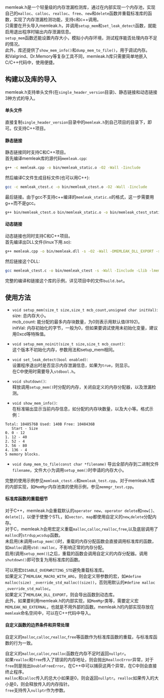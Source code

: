 memleak.h是一个轻量级的内存泄漏检测库，通过在内部实现一个内存池，实现自己的`malloc`、`calloc`、`realloc`、`free`、`new`和`delete`函数并重载标准库的函数，实现了内存泄漏检测功能，支持c和c++调用。  
只需要在开头导入memleak.h，并调用`setup_mem`和`set_leak_detect`函数，就能启用退出程序时输出内存泄漏信息。  
`setup_mem`函数还能设置内存大小，模拟小内存环境，测试程序能否处理内存不足的情况。  
此外，库还提供了`show_mem_info()`和`dump_mem_to_file()`，用于调试内存。  
和Valgrind、Dr.Memory等复杂工具不同，memleak.h库只需要简单地嵌入C/C\+\+代码中，使用便捷。  

## 构建以及库的导入

memleak.h支持单头文件(在`single_header_version`目录)、静态链接和动态链接3种方式的导入。  
#### 单头文件
直接复制`single_header_version`目录中的`memleak.h`到自己项目的目录下，即可。仅支持C++项目。  

#### 静态链接
静态链接同时支持C和C++项目。  
首先编译memleak库的源代码`memleak.cpp`:
```bash
g++ -c memleak.cpp -o bin/memleak_static.o -O2 -Wall -Iinclude
```

然后编译C文件生成目标文件(也可以用C++):
```bash
gcc -c memleak_ctest.c -o bin/memleak_ctest.o -O2 -Wall -Iinclude
```

最后链接。由于gcc不支持c++编译的`memleak_static.o`的格式，这一步需要用g\+\+而不是gcc。
```bash
g++ bin/memleak_ctest.o bin/memleak_static.o -o bin/memleak_ctest_static -s -Wall -Iinclude
```

#### 动态链接
动态链接也同时支持C和C++项目。  
首先编译出DLL文件(linux下用.so):
```bash
g++ memleak.cpp -o bin/memleak.dll -s -O2 -Wall -DMEMLEAK_DLL_EXPORT -shared -Wl,--out-implib,lib\libmemleak.a -Iinclude
```
然后链接这个DLL:
```bash
gcc memleak_ctest.c -o bin/memleak_ctest -s -Wall -Iinclude -Llib -lmemleak
```

完整的编译和链接这个库的示例，详见项目中的文件`build.bat`。

## 使用方法

- `void setup_mem(size_t size,size_t mcb_count,unsigned char initVal)`:  
size: 总内存大小。  
mcb_count: 能分配的最多内存块数量，为0则表示用默认值(8192)。  
initVal: 内存初始化的字节，一般为0，但如果要调试使用未初始化变量，建议用0xcd等特殊值。  
- `void setup_mem_noinit(size_t size,size_t mcb_count)`:  
这个版本不初始化内存，参数用法和setup_mem相同。  
- `void set_leak_detect(bool enabled)`:  
设置程序退出时是否显示内存泄漏信息，如果为`true`，则显示。  
在C中使用时需要导入`stdbool.h`。  
- `void shutdown()`:  
释放调用`setup_mem()`时分配的内存，关闭自定义的内存分配器，以及泄漏检测。  

- `void show_mem_info()`:  
在标准输出显示当前内存信息，如分配的内存块数量，以及大小等。格式示例：  
```
Total: 1048576B Used: 140B Free: 1048436B
   Start - Size
0. 0 - 12
1. 12 - 40
2. 52 - 4
3. 56 - 80
4. 136 - 4
5 memory blocks.
```
- `void dump_mem_to_file(const char *filename)`
导出全部内存到二进制文件`filename`，文件大小为调用`setup_mem()`时申请的内存大小。  

完整的使用示例参见`memleak_ctest.c`和`memleak_test.cpp`。对于memleak.h库的内部实现，如`MemMgr`内存池类的使用示例，参见`memmgr_test.cpp`。  

#### 标准库函数的重载细节

对于C++，memleak.h会重载默认的`operator new`、`operator delete`和`new[]`、`delete[]`，以便于使整个STL，如`vector`、`map`都使用自定义的`new`,`delete`分配内存。  
对于C，memleak.h会用宏定义重载`malloc`,`calloc`,`realloc`,`free`,以及底层调用了`malloc`的`strdup`,`wcsdup`函数。  
未启用(未调用`setup_mem()`)时，重载的内存分配函数会直接调用标准库的函数，如`malloc`调用`std::malloc`，不影响正常的内存分配。  
启用(调用`setup_mem()`)之后，重载的函数会调用自定义的内存分配器。调用`shutdown()`即可恢复为用标准库的函数。  

可以用宏`DISABLE_OVERWRITING_STD`避免重载标准库。  
如果定义了`MEMLEAK_MACRO_WITH_ARG`，则会定义带参数的宏，如`#define malloc(size) _override_std_malloc((size))`，否则用默认的`#define malloc _override_std_malloc`。  
如果定义了`MEMLEAK_DLL_EXPORT`，则会导出函数到动态库。  
此外，如果要利用memleak.h的内部实现，如`MemMgr`类等，需要定义宏`MEMLEAK_NO_EXTERNAL`，也就是不用外部的函数。memleak.h的内部实现存放在`memleak`命名空间中，可以在C++代码中导入。    

#### 自定义函数的边界条件和异常处理

自定义的`malloc`,`calloc`,`realloc`,`free`等函数作为标准库函数的重载，与标准库函数的行为一致。  

自定义的`malloc`,`calloc`,`realloc`函数在内存不足时返回`nullptr`。  
如果`realloc`和`free`传入了错误的内存地址，则会抛出`ReallocError`异常，对于`free`则是抛出`DoubleFreeError`。在C++中可以捕获这两个异常，在C中则会直接终止程序。  
`malloc`和`calloc`传入的总大小如果是0，则会返回`nullptr`。`realloc`如果传入的大小是0，则会释放传入的内存指针。  
`free`支持传入`nullptr`作为参数。  